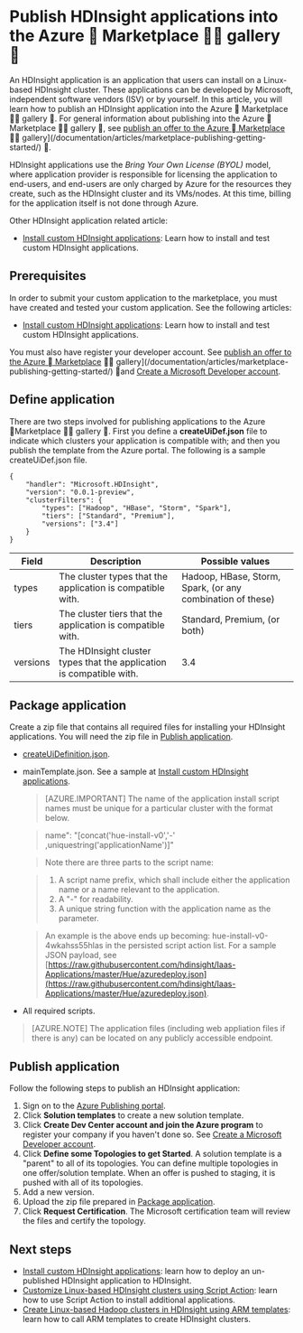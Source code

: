 <!-- not suitable for Mooncake -->

<properties
   	pageTitle="Publish HDInsight applications | Azure"
   	description="Learn how to create and publish HDInsight applications."
   	services="hdinsight"
   	documentationCenter=""
   	authors="mumian"
   	manager="paulettm"
   	editor="cgronlun"
	tags="azure-portal"/>

<tags
	ms.service="hdinsight"
	ms.date="06/01/2016"
	wacn.date=""/>

# Publish HDInsight applications into the Azure  Marketplace  gallery 

An HDInsight application is an application that users can install on a Linux-based HDInsight cluster. These applications can be developed by Microsoft, independent software vendors (ISV) or by yourself. In this article, you will learn how to publish an HDInsight application into the Azure  Marketplace  gallery .  For general information about publishing into the Azure  Marketplace  gallery , see [publish an offer to the Azure  Marketplace](/documentation/articles/marketplace-publishing-getting-started/)  gallery](/documentation/articles/marketplace-publishing-getting-started/) .

HDInsight applications use the *Bring Your Own License (BYOL)* model, where application provider is responsible for licensing the application to end-users, and end-users are only charged by Azure for the resources they create, such as the HDInsight cluster and its VMs/nodes. At this time, billing for the application itself is not done through Azure.

Other HDInsight application related article:

- [Install custom HDInsight applications](/documentation/articles/hdinsight-apps-install-custom-applications/): Learn how to install and test custom HDInsight applications.

 
## Prerequisites

In order to submit your custom application to the marketplace, you must have created and tested your custom application. See the following articles:

- [Install custom HDInsight applications](/documentation/articles/hdinsight-apps-install-custom-applications/): Learn how to install and test custom HDInsight applications.

You must also have register your developer account. See [publish an offer to the Azure  Marketplace](/documentation/articles/marketplace-publishing-getting-started/)  gallery](/documentation/articles/marketplace-publishing-getting-started/)  and [Create a Microsoft Developer account](/documentation/articles/marketplace-publishing-accounts-creation-registration/).

## Define application

There are two steps involved for publishing applications to the Azure  Marketplace  gallery .  First you define a **createUiDef.json** file to indicate which clusters your application is compatible with; and then you publish the template from the Azure portal. The following is a sample createUiDef.json file.

	{
		"handler": "Microsoft.HDInsight",
		"version": "0.0.1-preview",
		"clusterFilters": {
			"types": ["Hadoop", "HBase", "Storm", "Spark"],
			"tiers": ["Standard", "Premium"],
			"versions": ["3.4"]
		}
	}


|Field	| Description	| Possible values|
|-------|---------------|----------------|
|types	|The cluster types that the application is compatible with.	|Hadoop, HBase, Storm, Spark, (or any combination of these)|
|tiers	|The cluster tiers that the application is compatible with.	|Standard, Premium, (or both)|
|versions|	The HDInsight cluster types that the application is compatible with.	|3.4|

## Package application

Create a zip file that contains all required files for installing your HDInsight applications. You will need the zip file in [Publish application](#publish-application).

- [createUiDefinition.json](#define-application).
- mainTemplate.json. See a sample at [Install custom HDInsight applications](/documentation/articles/hdinsight-apps-install-custom-applications/).

	>[AZURE.IMPORTANT] The name of the application install script names must be unique for a particular cluster with the format below. 
	
	>	name": "[concat('hue-install-v0','-' ,uniquestring('applicationName')]"
		
	>Note there are three parts to the script name:
		
	>	1. A script name prefix, which shall include either the application name or a name relevant to the application.
	>	2. A "-" for readability.
	>	3. A unique string function with the application name as the parameter.

	>	An example is the above ends up becoming: hue-install-v0-4wkahss55hlas in the persisted script action list. For a sample JSON payload, see [https://raw.githubusercontent.com/hdinsight/Iaas-Applications/master/Hue/azuredeploy.json](https://raw.githubusercontent.com/hdinsight/Iaas-Applications/master/Hue/azuredeploy.json).

- All required scripts.

> [AZURE.NOTE] The application files (including web appliation files if there is any) can be located on any publicly accessible endpoint.

## Publish application

Follow the following steps to publish an HDInsight application:

1. Sign on to the [Azure Publishing portal](https://publish.windowsazure.cn/).
2. Click **Solution templates** to create a new solution template.
3. Click **Create Dev Center account and join the Azure program** to register your company if you haven't done so.  See [Create a Microsoft Developer account](/documentation/articles/marketplace-publishing-accounts-creation-registration/).
4. Click **Define some Topologies to get Started**. A solution template is a "parent" to all of its topologies. You can define multiple topologies in one offer/solution template. When an offer is pushed to staging, it is pushed with all of its topologies. 
5. Add a new version.
6. Upload the zip file prepared in [Package application](#package-application).  
7. Click **Request Certification**. The Microsoft certification team will review the files and certify the topology.

## Next steps

- [Install custom HDInsight applications](/documentation/articles/hdinsight-apps-install-custom-applications/): learn how to deploy an un-published HDInsight application to HDInsight.
- [Customize Linux-based HDInsight clusters using Script Action](/documentation/articles/hdinsight-hadoop-customize-cluster-v1/): learn how to use Script Action to install additional applications.
- [Create Linux-based Hadoop clusters in HDInsight using ARM templates](/documentation/articles/hdinsight-hadoop-create-linux-clusters-arm-templates/): learn how to call ARM templates to create HDInsight clusters.